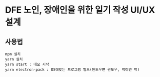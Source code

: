 # DFE 노인, 장애인을 위한 일기 작성 UI/UX 설계

## 사용법

```
npm 설치
yarn 설치
yarn start : 데모 시작
yarn electron-pack : OS에맞는 프로그램 빌드(윈도우면 윈도우, 맥이면 맥)
```
